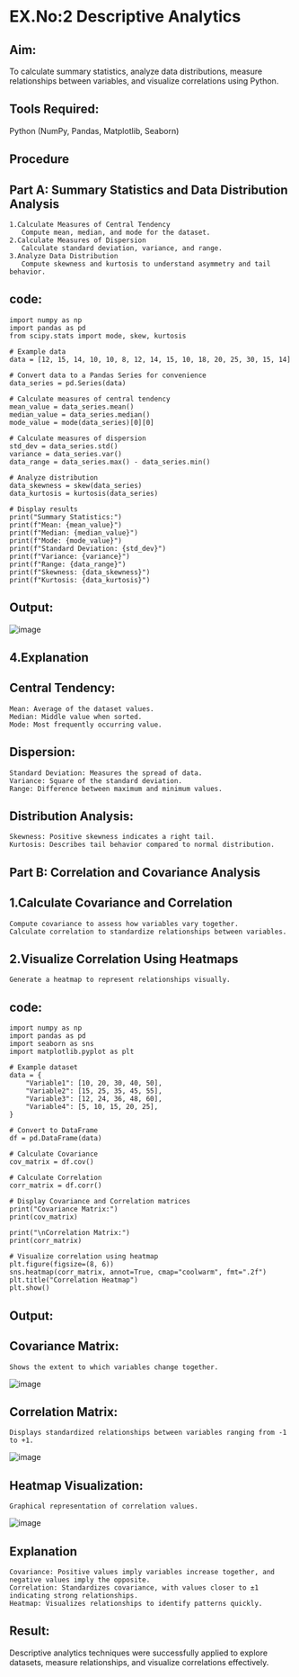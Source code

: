 # EX.No:2 Descriptive Analytics

## Aim:
To calculate summary statistics, analyze data distributions, measure relationships between variables, and visualize correlations using Python.
## Tools Required:
Python (NumPy, Pandas, Matplotlib, Seaborn)
## Procedure
## Part A: Summary Statistics and Data Distribution Analysis
```
1.Calculate Measures of Central Tendency
   Compute mean, median, and mode for the dataset.
2.Calculate Measures of Dispersion
   Calculate standard deviation, variance, and range.
3.Analyze Data Distribution
   Compute skewness and kurtosis to understand asymmetry and tail behavior.
```
## code:
```
import numpy as np
import pandas as pd
from scipy.stats import mode, skew, kurtosis

# Example data
data = [12, 15, 14, 10, 10, 8, 12, 14, 15, 10, 18, 20, 25, 30, 15, 14]

# Convert data to a Pandas Series for convenience
data_series = pd.Series(data)

# Calculate measures of central tendency
mean_value = data_series.mean()
median_value = data_series.median()
mode_value = mode(data_series)[0][0]

# Calculate measures of dispersion
std_dev = data_series.std()
variance = data_series.var()
data_range = data_series.max() - data_series.min()

# Analyze distribution
data_skewness = skew(data_series)
data_kurtosis = kurtosis(data_series)

# Display results
print("Summary Statistics:")
print(f"Mean: {mean_value}")
print(f"Median: {median_value}")
print(f"Mode: {mode_value}")
print(f"Standard Deviation: {std_dev}")
print(f"Variance: {variance}")
print(f"Range: {data_range}")
print(f"Skewness: {data_skewness}")
print(f"Kurtosis: {data_kurtosis}")
```
## Output:
![image](https://github.com/user-attachments/assets/7987901e-b22b-44ef-be92-a9988c4e1c95)
## 4.Explanation

## Central Tendency:
```
Mean: Average of the dataset values.
Median: Middle value when sorted.
Mode: Most frequently occurring value.
```
## Dispersion:
```
Standard Deviation: Measures the spread of data.
Variance: Square of the standard deviation.
Range: Difference between maximum and minimum values.
```
## Distribution Analysis:
```
Skewness: Positive skewness indicates a right tail.
Kurtosis: Describes tail behavior compared to normal distribution.
```
## Part B: Correlation and Covariance Analysis

## 1.Calculate Covariance and Correlation
```
Compute covariance to assess how variables vary together.
Calculate correlation to standardize relationships between variables.
```
## 2.Visualize Correlation Using Heatmaps
```
Generate a heatmap to represent relationships visually.
```
## code:
```
import numpy as np
import pandas as pd
import seaborn as sns
import matplotlib.pyplot as plt

# Example dataset
data = {
    "Variable1": [10, 20, 30, 40, 50],
    "Variable2": [15, 25, 35, 45, 55],
    "Variable3": [12, 24, 36, 48, 60],
    "Variable4": [5, 10, 15, 20, 25],
}

# Convert to DataFrame
df = pd.DataFrame(data)

# Calculate Covariance
cov_matrix = df.cov()

# Calculate Correlation
corr_matrix = df.corr()

# Display Covariance and Correlation matrices
print("Covariance Matrix:")
print(cov_matrix)

print("\nCorrelation Matrix:")
print(corr_matrix)

# Visualize correlation using heatmap
plt.figure(figsize=(8, 6))
sns.heatmap(corr_matrix, annot=True, cmap="coolwarm", fmt=".2f")
plt.title("Correlation Heatmap")
plt.show()
```
## Output:

## Covariance Matrix:
```
Shows the extent to which variables change together.
```
![image](https://github.com/user-attachments/assets/d1b7fb8d-a40d-4a38-bc92-1d6ea167ca8c)

## Correlation Matrix:
```
Displays standardized relationships between variables ranging from -1 to +1.
```
![image](https://github.com/user-attachments/assets/f1a02f2c-fea6-42ad-8c48-9da278bdc9d1)

## Heatmap Visualization:
```
Graphical representation of correlation values.
```
![image](https://github.com/user-attachments/assets/0af44eea-cf1f-46bb-8074-3281f72c6499)

## Explanation
```
Covariance: Positive values imply variables increase together, and negative values imply the opposite.
Correlation: Standardizes covariance, with values closer to ±1 indicating strong relationships.
Heatmap: Visualizes relationships to identify patterns quickly.
```
## Result:
Descriptive analytics techniques were successfully applied to explore datasets, measure relationships, and visualize correlations effectively.








